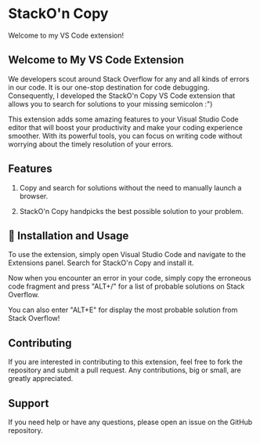 # StackO'n Copy


Welcome to my VS Code extension!

## Welcome to My VS Code Extension

We developers scout around Stack Overflow for any and all kinds of errors in our code. It is our one-stop destination for code debugging. Consequently, I developed the StackO'n Copy VS Code extension that allows you to search for solutions to your missing semicolon :")

This extension adds some amazing features to your Visual Studio Code editor that will boost your productivity and make your coding experience smoother. With its powerful tools, you can focus on writing code without worrying about the timely resolution of your errors.


## Features

1. Copy and search for solutions without the need to manually launch a browser.

2. StackO'n Copy handpicks the best possible solution to your problem.


## 🚀 Installation and Usage

To use the extension, simply open Visual Studio Code and navigate to the Extensions panel. Search for StackO'n Copy and install it. 

Now when you encounter an error in your code, simply copy the erroneous code fragment and press "ALT+/" for a list of probable solutions on Stack Overflow.

You can also enter "ALT+E" for display the most probable solution from Stack Overflow!


## Contributing

If you are interested in contributing to this extension, feel free to fork the repository and submit a pull request. Any contributions, big or small, are greatly appreciated.


## Support

If you need help or have any questions, please open an issue on the GitHub repository.